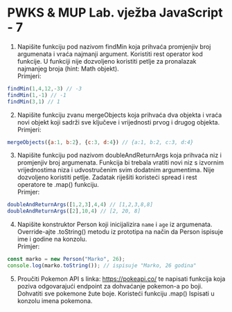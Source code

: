 
# PWKS & MUP Lab. vježba JavaScript - 7

1. Napišite funkciju pod nazivom findMin koja prihvaća promjenjiv broj argumenata i vraća najmanji argument. Koristiti rest operator kod funkcije. U funkciji nije dozvoljeno koristiti petlje za pronalazak najmanjeg broja (hint: Math objekt).  
Primjeri:

```js
findMin(1,4,12,-3) // -3
findMin(1,-1) // -1
findMin(3,1) // 1
```


2. Napišite funkciju zvanu mergeObjects koja prihvaća dva objekta i vraća novi objekt koji sadrži sve ključeve i vrijednosti prvog i drugog objekta.  
Primjeri:

```js
mergeObjects({a:1, b:2}, {c:3, d:4}) // {a:1, b:2, c:3, d:4}
```

3. Napišite funkciju pod nazivom doubleAndReturnArgs koja prihvaća niz i promjenjiv broj argumenata. Funkcija bi trebala vratiti novi niz s izvornim vrijednostima niza i udvostručenim svim dodatnim argumentima. Nije dozvoljeno koristiti petlje. Zadatak riješiti koristeći spread i rest operatore te .map() funkciju.  
Primjer:

```js
doubleAndReturnArgs([1,2,3],4,4) // [1,2,3,8,8]
doubleAndReturnArgs([2],10,4) // [2, 20, 8]
```

4. Napišite konstruktor Person koji inicijalizira `name` i `age` iz argumenata. Override-ajte .toString() metodu iz prototipa na način da Person ispisuje ime i godine na konzolu.  
Primjer:

```js
const marko = new Person("Marko", 26);
console.log(marko.toString()); // ispisuje "Marko, 26 godina"
```

5. Proučiti Pokemon API s linka: <https://pokeapi.co/> te napisati funkcija koja poziva odgovarajući endpoint za dohvaćanje pokemon-a po boji. Dohvatiti sve pokemone žute boje. Koristeći funkciju .map() Ispisati u konzolu imena pokemona.